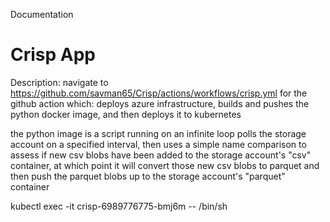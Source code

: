 Documentation
# Crisp App
Description: 
navigate to https://github.com/savman65/Crisp/actions/workflows/crisp.yml for the github action which:
deploys azure infrastructure, builds and pushes the python docker image, and then deploys it to kubernetes

the python image is a script running on an infinite loop polls the storage account on a specified interval, then uses a simple name comparison to assess if new csv blobs have been added to the storage account's "csv" container, at which point it will convert those new csv blobs to parquet and then push the parquet blobs up to the storage account's "parquet" container


kubectl exec -it crisp-6989776775-bmj6m -- /bin/sh


